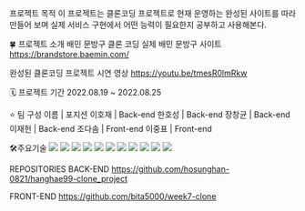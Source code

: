 프로젝트 목적
이 프로젝트는 클론코딩 프로젝트로 현재 운영하는 완성된 사이트를 따라 만들어 보며 실제 서비스 구현에서 어떤 능력이 필요한지 공부하고 사용해본다.


🍀 프로젝트 소개
배민 문방구 클론 코딩 
실제 배민 문방구 사이트 
https://brandstore.baemin.com/

완성된 클론코딩 프로젝트
시연 영상
https://youtu.be/tmesR0lmRkw

🗓 프로젝트 기간
2022.08.19 ~ 2022.08.25

⭐️ 팀 구성
이름	| 포지션
이호재 | Back-end
한호성	| Back-end
장창균 | Back-end
이재헌	| Back-end
조다솜 | Front-end
이중표 | Front-end

🛠주요기술
<img src="https://img.shields.io/badge/java-007396?style=for-the-badge&logo=java&logoColor=white">
<img src="https://img.shields.io/badge/amazonaws-232F3E?style=for-the-badge&logo=amazonaws&logoColor=white">
<img src="https://img.shields.io/badge/spring-6DB33F?style=for-the-badge&logo=spring&logoColor=white"> 
<img src="https://img.shields.io/badge/firebase-FFCA28?style=for-the-badge&logo=firebase&logoColor=white">
<img src="https://img.shields.io/badge/javascript-F7DF1E?style=for-the-badge&logo=javascript&logoColor=black"> 
<img src="https://img.shields.io/badge/react-61DAFB?style=for-the-badge&logo=react&logoColor=white"> 
<img src="https://img.shields.io/badge/redux-764ABC?style=for-the-badge&logo=redux&logoColor=white"> 
<img src="https://img.shields.io/badge/reduxtoolkit-764ABC?style=for-the-badge&logo=redux&logoColor=white">
<img src="https://img.shields.io/badge/styledcomponents-DB7093?style=for-the-badge&logo=styledcomponents&logoColor=white">
<img src="https://img.shields.io/badge/github-181717?style=for-the-badge&logo=github&logoColor=white">
<img src="https://img.shields.io/badge/git-F05032?style=for-the-badge&logo=git&logoColor=white">


REPOSITORIES
BACK-END
https://github.com/hosunghan-0821/hanghae99-clone_project

FRONT-END
https://github.com/bita5000/week7-clone
